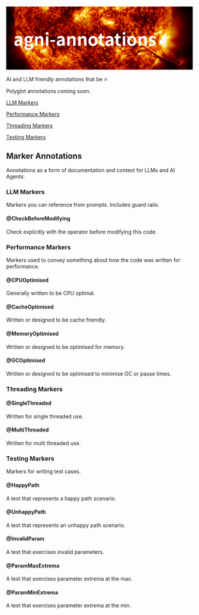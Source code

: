 ![img_1.png](docs/images/title.png)


AI and LLM friendly annotations that be :fire:

Polyglot annotations coming soon.

[LLM Markers](#llm-markers)

[Performance Markers](#performance-markers)

[Threading Markers](#threading-markers)

[Testing Markers](#testing-markers)


## Marker Annotations

Annotations as a form of documentation and context for LLMs and AI Agents.

### LLM Markers

Markers you can reference from prompts. Includes guard rails.

#### @CheckBeforeModifying

Check explicitly with the operator before modifying this code.

### Performance Markers

Markers used to convey something about how the code was written for performance.

#### @CPUOptimised

Generally written to be CPU optimal.

#### @CacheOptimised

Written or designed to be cache friendly.

#### @MemoryOptimised

Written or designed to be optimised for memory.

#### @GCOptimised

Written or designed to be optimised to minimise GC or pause times.

### Threading Markers

#### @SingleThreaded

Written for single threaded use.

#### @MultiThreaded

Written for multi threaded use.

### Testing Markers

Markers for writing test cases.

#### @HappyPath

A test that represents a happy path scenario.

#### @UnhappyPath

A test that represents an unhappy path scenario.

#### @InvalidParam

A test that exercises invalid parameters.

#### @ParamMaxExtrema

A test that exercises parameter extrema at the max.

#### @ParamMinExtrema

A test that exercises parameter extrema at the min.